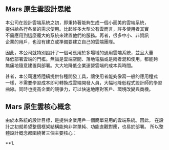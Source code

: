 ## Mars 原生雲設計思維

本公司在設計雲端系統之初，即秉持著能夠生成一個小而美的雲端系統，  
提供給各行各業的需求使用。比起許多大型公有雲而言，許多使用者其實  
不需應用到這麼龐大的系統來建置他們的服務。再者，很多中小、非資訊  
企業的用戶，也沒有建立或準備要建立自己的雲端團隊。  

因此，本公司就特別設計了一個可應用於多場域的通用雲端系統，並且大量  
降低部署雲端的門檻。無論是雲端空間、落地電腦或是兩者混和使用，都能夠  
無痛地隨意建置與部署。大大地降低企業運營雲端的成本與時間。  

甚者，本公司還將陸續提供各種開發工具，讓使用者能夠像寫一般的應用程式  
一樣，不需要學習成本即可轉換成雲端開發人員，大幅地降低程式設計師的學習  
曲線。同時也提高企業的競爭力，可以快速地應對客戶、環境改變與商機。  

## Mars 原生雲核心概念

由於本系統的設計目標，是提供企業用戶一個簡單易用的雲端系統。因此，
在設計之初就希望整個框架結構能夠非常單純、功能直觀對應，也易於部署。
所以整體設計概念都圍繞著三個主要核心：

**1. 

